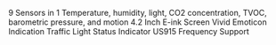 9 Sensors in 1
Temperature, humidity, light, CO2 concentration, TVOC, barometric pressure, and motion
4.2 Inch E-ink Screen
Vivid Emoticon Indication
Traffic Light Status Indicator
US915 Frequency Support
